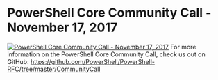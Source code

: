 ﻿# PowerShell Core Community Call - November 17, 2017

[![PowerShell Core Community Call - November 17, 2017](https://i2.ytimg.com/vi/EZ-UqdP_bxQ/hqdefault.jpg "PowerShell Core Community Call - November 17, 2017")](https://www.youtube.com/watch?v=EZ-UqdP_bxQ)
For more information on the PowerShell Core Community Call, check us out on GitHub: https://github.com/PowerShell/PowerShell-RFC/tree/master/CommunityCall


